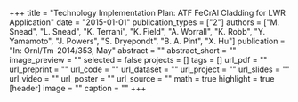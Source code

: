 +++
title = "Technology Implementation Plan: ATF FeCrAl Cladding for LWR Application"
date = "2015-01-01"
publication_types = ["2"]
authors = ["M. Snead", "L. Snead", "K. Terrani", "K. Field", "A. Worrall", "K. Robb", "Y. Yamamoto", "J. Powers", "S. Dryepondt", "B. A. Pint", "X. Hu"]
publication = "In: Ornl/Tm-2014/353, May"
abstract = ""
abstract_short = ""
image_preview = ""
selected = false
projects = []
tags = []
url_pdf = ""
url_preprint = ""
url_code = ""
url_dataset = ""
url_project = ""
url_slides = ""
url_video = ""
url_poster = ""
url_source = ""
math = true
highlight = true
[header]
image = ""
caption = ""
+++
